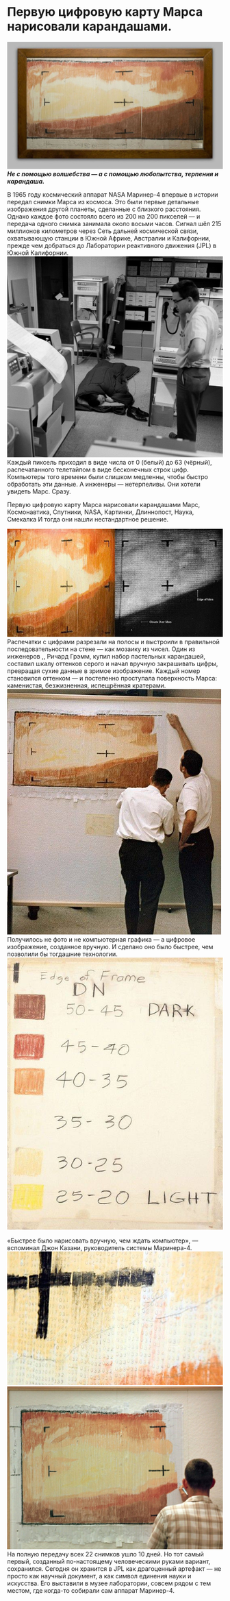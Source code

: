 
# Первую цифровую карту Марса нарисовали карандашами.



![2](https://github.com/hypo69/1001-python-ru/blob/master/assets/%D0%9F%D0%B5%D1%80%D0%B2%D1%83%D1%8E%20%D1%86%D0%B8%D1%84%D1%80%D0%BE%D0%B2%D1%83%D1%8E%20%D0%BA%D0%B0%D1%80%D1%82%D1%83%20%D0%9C%D0%B0%D1%80%D1%81%D0%B0%20%D0%BD%D0%B0%D1%80%D0%B8%D1%81%D0%BE%D0%B2%D0%B0%D0%BB%D0%B8%20%D0%BA%D0%B0%D1%80%D0%B0%D0%BD%D0%B4%D0%B0%D1%88%D0%B0%D0%BC%D0%B8%E2%81%A0%E2%81%A0/photo_2025-08-17_22-44-03.jpg)
***Не с помощью волшебства — а с помощью любопытства, терпения и карандаша.***

В 1965 году космический аппарат NASA Маринер-4 впервые в истории передал снимки Марса из космоса. Это были первые детальные изображения другой планеты, сделанные с близкого расстояния. Однако каждое фото состояло всего из 200 на 200 пикселей — и передача одного снимка занимала около восьми часов. Сигнал шёл 215 миллионов километров через Сеть дальней космической связи, охватывающую станции в Южной Африке, Австралии и Калифорнии, прежде чем добраться до Лаборатории реактивного движения (JPL) в Южной Калифорнии.
![3](https://github.com/hypo69/1001-python-ru/blob/master/assets/%D0%9F%D0%B5%D1%80%D0%B2%D1%83%D1%8E%20%D1%86%D0%B8%D1%84%D1%80%D0%BE%D0%B2%D1%83%D1%8E%20%D0%BA%D0%B0%D1%80%D1%82%D1%83%20%D0%9C%D0%B0%D1%80%D1%81%D0%B0%20%D0%BD%D0%B0%D1%80%D0%B8%D1%81%D0%BE%D0%B2%D0%B0%D0%BB%D0%B8%20%D0%BA%D0%B0%D1%80%D0%B0%D0%BD%D0%B4%D0%B0%D1%88%D0%B0%D0%BC%D0%B8%E2%81%A0%E2%81%A0/photo_2025-08-17_22-44-08.jpg)
Каждый пиксель приходил в виде числа от 0 (белый) до 63 (чёрный), распечатанного телетайпом в виде бесконечных строк цифр. Компьютеры того времени были слишком медленны, чтобы быстро обработать эти данные. А инженеры — нетерпеливы. Они хотели увидеть Марс. Сразу.

Первую цифровую карту Марса нарисовали карандашами Марс, Космонавтика, Спутники, NASA, Картинки, Длиннопост, Наука, Смекалка
И тогда они нашли нестандартное решение.

![4](https://github.com/hypo69/1001-python-ru/blob/master/assets/%D0%9F%D0%B5%D1%80%D0%B2%D1%83%D1%8E%20%D1%86%D0%B8%D1%84%D1%80%D0%BE%D0%B2%D1%83%D1%8E%20%D0%BA%D0%B0%D1%80%D1%82%D1%83%20%D0%9C%D0%B0%D1%80%D1%81%D0%B0%20%D0%BD%D0%B0%D1%80%D0%B8%D1%81%D0%BE%D0%B2%D0%B0%D0%BB%D0%B8%20%D0%BA%D0%B0%D1%80%D0%B0%D0%BD%D0%B4%D0%B0%D1%88%D0%B0%D0%BC%D0%B8%E2%81%A0%E2%81%A0/photo_2025-08-17_22-44-14.jpg)
Распечатки с цифрами разрезали на полосы и выстроили в правильной последовательности на стене — как мозаику из чисел. Один из инженеров ,, Ричард Грэмм, купил набор пастельных карандашей, составил шкалу оттенков серого и начал вручную закрашивать цифры, превращая сухие данные в зримое изображение. Каждый номер становился оттенком — и постепенно проступала поверхность Марса: каменистая, безжизненная, испещрённая кратерами.
![1](https://github.com/hypo69/1001-python-ru/blob/master/assets/%D0%9F%D0%B5%D1%80%D0%B2%D1%83%D1%8E%20%D1%86%D0%B8%D1%84%D1%80%D0%BE%D0%B2%D1%83%D1%8E%20%D0%BA%D0%B0%D1%80%D1%82%D1%83%20%D0%9C%D0%B0%D1%80%D1%81%D0%B0%20%D0%BD%D0%B0%D1%80%D0%B8%D1%81%D0%BE%D0%B2%D0%B0%D0%BB%D0%B8%20%D0%BA%D0%B0%D1%80%D0%B0%D0%BD%D0%B4%D0%B0%D1%88%D0%B0%D0%BC%D0%B8%E2%81%A0%E2%81%A0/photo_2025-08-17_22-41-59.jpg)
Получилось не фото и не компьютерная графика — а цифровое изображение, созданное вручную. И сделано оно было быстрее, чем позволили бы тогдашние технологии.
![5](https://github.com/hypo69/1001-python-ru/blob/master/assets/%D0%9F%D0%B5%D1%80%D0%B2%D1%83%D1%8E%20%D1%86%D0%B8%D1%84%D1%80%D0%BE%D0%B2%D1%83%D1%8E%20%D0%BA%D0%B0%D1%80%D1%82%D1%83%20%D0%9C%D0%B0%D1%80%D1%81%D0%B0%20%D0%BD%D0%B0%D1%80%D0%B8%D1%81%D0%BE%D0%B2%D0%B0%D0%BB%D0%B8%20%D0%BA%D0%B0%D1%80%D0%B0%D0%BD%D0%B4%D0%B0%D1%88%D0%B0%D0%BC%D0%B8%E2%81%A0%E2%81%A0/photo_2025-08-17_22-44-20.jpg)

«Быстрее было нарисовать вручную, чем ждать компьютер», — вспоминал Джон Казани, руководитель системы Маринера-4.
![6](https://github.com/hypo69/1001-python-ru/blob/master/assets/%D0%9F%D0%B5%D1%80%D0%B2%D1%83%D1%8E%20%D1%86%D0%B8%D1%84%D1%80%D0%BE%D0%B2%D1%83%D1%8E%20%D0%BA%D0%B0%D1%80%D1%82%D1%83%20%D0%9C%D0%B0%D1%80%D1%81%D0%B0%20%D0%BD%D0%B0%D1%80%D0%B8%D1%81%D0%BE%D0%B2%D0%B0%D0%BB%D0%B8%20%D0%BA%D0%B0%D1%80%D0%B0%D0%BD%D0%B4%D0%B0%D1%88%D0%B0%D0%BC%D0%B8%E2%81%A0%E2%81%A0/photo_2025-08-17_22-44-26.jpg)
![7](https://github.com/hypo69/1001-python-ru/blob/master/assets/%D0%9F%D0%B5%D1%80%D0%B2%D1%83%D1%8E%20%D1%86%D0%B8%D1%84%D1%80%D0%BE%D0%B2%D1%83%D1%8E%20%D0%BA%D0%B0%D1%80%D1%82%D1%83%20%D0%9C%D0%B0%D1%80%D1%81%D0%B0%20%D0%BD%D0%B0%D1%80%D0%B8%D1%81%D0%BE%D0%B2%D0%B0%D0%BB%D0%B8%20%D0%BA%D0%B0%D1%80%D0%B0%D0%BD%D0%B4%D0%B0%D1%88%D0%B0%D0%BC%D0%B8%E2%81%A0%E2%81%A0/photo_2025-08-17_22-44-32.jpg)
На полную передачу всех 22 снимков ушло 10 дней. Но тот самый первый, созданный по-настоящему человеческими руками вариант, сохранился. Сегодня он хранится в JPL как драгоценный артефакт — не просто как научный документ, а как символ единения науки и искусства. Его выставили в музее лаборатории, совсем рядом с тем местом, где когда-то собирали сам аппарат Маринер-4.